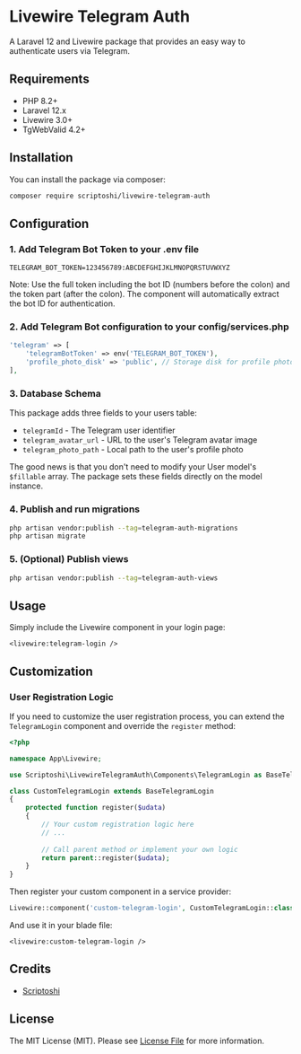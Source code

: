 # Livewire Telegram Auth

A Laravel 12 and Livewire package that provides an easy way to authenticate users via Telegram.

## Requirements

- PHP 8.2+
- Laravel 12.x
- Livewire 3.0+
- TgWebValid 4.2+

## Installation

You can install the package via composer:

```bash
composer require scriptoshi/livewire-telegram-auth
```

## Configuration

### 1. Add Telegram Bot Token to your .env file

```
TELEGRAM_BOT_TOKEN=123456789:ABCDEFGHIJKLMNOPQRSTUVWXYZ
```

Note: Use the full token including the bot ID (numbers before the colon) and the token part (after the colon). The component will automatically extract the bot ID for authentication.

### 2. Add Telegram Bot configuration to your config/services.php

```php
'telegram' => [
    'telegramBotToken' => env('TELEGRAM_BOT_TOKEN'),
    'profile_photo_disk' => 'public', // Storage disk for profile photos
],
```

### 3. Database Schema

This package adds three fields to your users table:

- `telegramId` - The Telegram user identifier
- `telegram_avatar_url` - URL to the user's Telegram avatar image
- `telegram_photo_path` - Local path to the user's profile photo

The good news is that you don't need to modify your User model's `$fillable` array. The package sets these fields directly on the model instance.

### 4. Publish and run migrations

```bash
php artisan vendor:publish --tag=telegram-auth-migrations
php artisan migrate
```

### 5. (Optional) Publish views

```bash
php artisan vendor:publish --tag=telegram-auth-views
```

## Usage

Simply include the Livewire component in your login page:

```blade
<livewire:telegram-login />
```

## Customization

### User Registration Logic

If you need to customize the user registration process, you can extend the `TelegramLogin` component and override the `register` method:

```php
<?php

namespace App\Livewire;

use Scriptoshi\LivewireTelegramAuth\Components\TelegramLogin as BaseTelegramLogin;

class CustomTelegramLogin extends BaseTelegramLogin
{
    protected function register($udata)
    {
        // Your custom registration logic here
        // ...
        
        // Call parent method or implement your own logic
        return parent::register($udata);
    }
}
```

Then register your custom component in a service provider:

```php
Livewire::component('custom-telegram-login', CustomTelegramLogin::class);
```

And use it in your blade file:

```blade
<livewire:custom-telegram-login />
```

## Credits

- [Scriptoshi](https://github.com/scriptoshi)

## License

The MIT License (MIT). Please see [License File](LICENSE.md) for more information.
